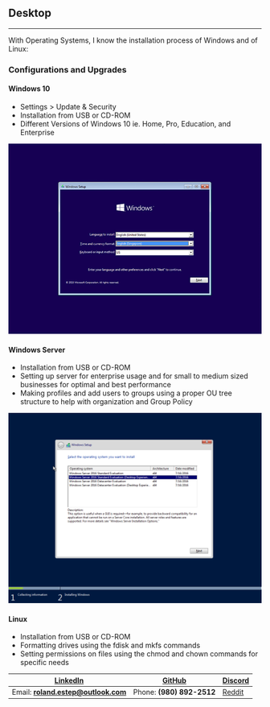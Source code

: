 ## Desktop
---------------

With Operating Systems, I know the installation process of Windows and of Linux:

### Configurations and Upgrades
#### Windows 10
  * Settings > Update & Security
  * Installation from USB or CD-ROM
  * Different Versions of Windows 10 ie. Home, Pro, Education, and Enterprise

![Windows 10 Install Screen](windows10install.png)

#### Windows Server
  * Installation from USB or CD-ROM
  * Setting up server for enterprise usage and for small to medium sized businesses for optimal and best performance
  * Making profiles and add users to groups using a proper OU tree structure to help with organization and Group Policy

![Windows Server 2016 Install Screen](windowsserverinstall.png)

#### Linux
  * Installation from USB or CD-ROM
  * Formatting drives using the fdisk and mkfs commands
  * Setting permissions on files using the chmod and chown commands for specific needs

[LinkedIn](https://linkedin.com/in/roland-c-estep) | [GitHub](https://github.com/rcestep) | [Discord](https://discordhub.com/profile/532348150019522580)
-------------------------------------------------- | ------------------------------------ | ------------------------------------------------------------
Email: **roland.estep@outlook.com**                | Phone: **(980) 892-2512**             | [Reddit](https://reddit.com/user/rcmoonpie1)

